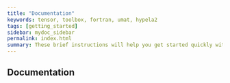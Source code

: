```yaml
---
title: "Documentation"
keywords: tensor, toolbox, fortran, umat, hypela2
tags: [getting_started]
sidebar: mydoc_sidebar
permalink: index.html
summary: These brief instructions will help you get started quickly with the tensor toolbox.
---
```


## Documentation
